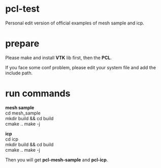# pcl-test
Personal edit version of official examples of mesh sample and icp.

# prepare  
Please make and install **VTK** lib first, then the **PCL**.  

If you face some conf problem, please edit your system file and add the include path.  

# run commands  
**mesh sample**  
cd mesh_sample  
mkdir build && cd build  
cmake ..
make -j

**icp**  
cd icp  
mkdir build && cd build  
cmake ..
make -j

Then you will get **pcl-mesh-sample** and **pcl-icp**.
